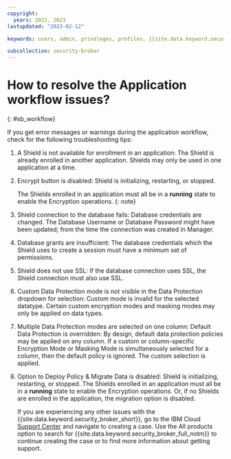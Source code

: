 ```yaml
---
copyright:
  years: 2022, 2023
lastupdated: "2023-02-12"

keywords: users, admin, priveleges, profiles, {{site.data.keyword.security_broker_short}} Manager, SMTP

subcollection: security-broker
---
```


# How to resolve the Application workflow issues?
{: #sb_workflow}

If you get error messages or warnings during the application workflow, check for the following troubleshooting tips:

1. A Shield is not available for enrollment in an application: 
    The Shield is already enrolled in another application. Shields may only be used in one application at a time.

2. Encrypt button is disabled: Shield is initializing, restarting, or stopped.

   The Shields enrolled in an application must all be in a **running** state to enable the Encryption operations.
   {: note}

3. Shield connection to the database fails: Database credentials are changed. The Database Username or Database Password might have been updated; from the time the connection was created in Manager.

4. Database grants are insufficient: The database credentials which the Shield uses to create a session must have a minimum set of permissions.

5. Shield does not use SSL: If the database connection uses SSL, the Shield connection must also use SSL.

6. Custom Data Protection mode is not visible in the Data Protection dropdown for selection: Custom mode is invalid for the selected datatype. Certain custom encryption modes and masking modes may only be applied on data types.

7. Multiple Data Protection modes are selected on one column: Default Data Protection is overridden: By design, default data protection policies may be applied on any column. If a custom or column-specific Encryption Mode or Masking Mode is simultaneously selected for a column, then the default policy is ignored. The custom selection is applied.

8. Option to Deploy Policy & Migrate Data is disabled: Shield is initializing, restarting, or stopped. The Shields enrolled in an application must all be in a **running** state to enable the Encryption operations. Or, if no Shields are enrolled in the application, the migration option is disabled.

   If you are experiencing any other issues with the {{site.data.keyword.security_broker_short}},
   go to the IBM Cloud [Support Center](https://cloud.ibm.com/unifiedsupport/supportcenter) and navigate
   to creating a case. Use the All products option to search for {{site.data.keyword.security_broker_full_notm}} to continue creating the case or to find more information about getting support.

